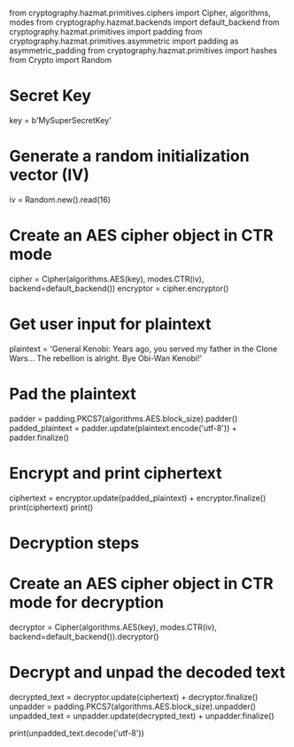 from cryptography.hazmat.primitives.ciphers import Cipher, algorithms, modes
from cryptography.hazmat.backends import default_backend
from cryptography.hazmat.primitives import padding
from cryptography.hazmat.primitives.asymmetric import padding as asymmetric_padding
from cryptography.hazmat.primitives import hashes
from Crypto import Random

# Secret Key
key = b'MySuperSecretKey'

# Generate a random initialization vector (IV)
iv = Random.new().read(16)

# Create an AES cipher object in CTR mode
cipher = Cipher(algorithms.AES(key), modes.CTR(iv), backend=default_backend())
encryptor = cipher.encryptor()

# Get user input for plaintext
plaintext = 'General Kenobi: Years ago, you served my father in the Clone Wars... The rebellion is alright. Bye Obi-Wan Kenobi!'

# Pad the plaintext
padder = padding.PKCS7(algorithms.AES.block_size).padder()
padded_plaintext = padder.update(plaintext.encode('utf-8')) + padder.finalize()

# Encrypt and print ciphertext
ciphertext = encryptor.update(padded_plaintext) + encryptor.finalize()
print(ciphertext)
print()

# Decryption steps

# Create an AES cipher object in CTR mode for decryption
decryptor = Cipher(algorithms.AES(key), modes.CTR(iv), backend=default_backend()).decryptor()

# Decrypt and unpad the decoded text
decrypted_text = decryptor.update(ciphertext) + decryptor.finalize()
unpadder = padding.PKCS7(algorithms.AES.block_size).unpadder()
unpadded_text = unpadder.update(decrypted_text) + unpadder.finalize()

print(unpadded_text.decode('utf-8'))
